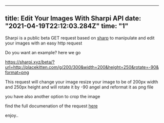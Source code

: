 
---
title: Edit Your Images With Sharpi API
date: "2021-04-19T22:12:03.284Z"
time: "1"
---

Sharpi is a public beta GET request based on [sharp](https://sharp.pixelplumbing.com/) to manipulate and edit your images with an easy http request

Do you want an example? here we go

https://sharpi.xyz/beta/?url=http://placekitten.com/g/200/300&width=200&height=250&rotate=-90&format=png

This request will change your image resize your image to be of 200px width and 250px height and will rotate it by -90 angel and reformat it as png file

you have also another option to crop the image

find the full documenation of the request [here](pnhttps://sharpi.stoplight.io/docs/sharpi/swagger.json/paths/~1beta/get)

enjoy..
